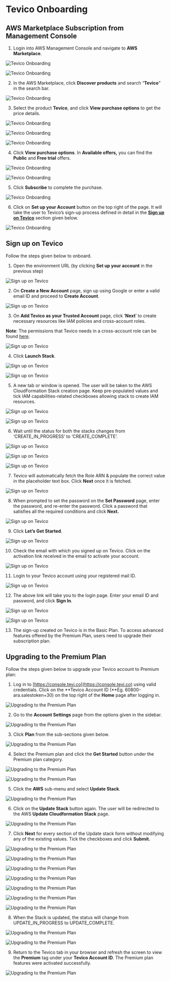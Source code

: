 # **Tevico Onboarding**

## **AWS Marketplace Subscription from Management Console**

1. Login into AWS Management Console and navigate to **AWS Marketplace**.

![Tevico Onboarding](images/Tevico%20Onboarding/AWS%20Marketplace%20Subscription%20from%20Management%20Console/1.1.png)

![Tevico Onboarding](images/Tevico%20Onboarding/AWS%20Marketplace%20Subscription%20from%20Management%20Console/1.2.png)

2. In the AWS Marketplace, click **Discover products** and search “**Tevico**” in the search bar.

![Tevico Onboarding](images/Tevico%20Onboarding/AWS%20Marketplace%20Subscription%20from%20Management%20Console/2.1.png)

3. Select the product **Tevico**, and click **View purchase options** to get the price details.

![Tevico Onboarding](images/Tevico%20Onboarding/AWS%20Marketplace%20Subscription%20from%20Management%20Console/3.1.png)

![Tevico Onboarding](images/Tevico%20Onboarding/AWS%20Marketplace%20Subscription%20from%20Management%20Console/3.2.png)

![Tevico Onboarding](images/Tevico%20Onboarding/AWS%20Marketplace%20Subscription%20from%20Management%20Console/3.3.png)

4. Click **View purchase options**. In **Available offers,** you can find the **Public** and **Free trial** offers.

![Tevico Onboarding](images/Tevico%20Onboarding/AWS%20Marketplace%20Subscription%20from%20Management%20Console/4.1.png)

![Tevico Onboarding](images/Tevico%20Onboarding/AWS%20Marketplace%20Subscription%20from%20Management%20Console/4.2.png)

5. Click **Subscribe** to complete the purchase.

![Tevico Onboarding](images/Tevico%20Onboarding/AWS%20Marketplace%20Subscription%20from%20Management%20Console/5.1.png)

6. Click on **Set up your Account** button on the top right of the page. It will take the user to Tevico’s sign-up process defined in detail in the [**Sign up on Tevico**](\#sign-up-on-tevico) section given below.

![Tevico Onboarding](images/Tevico%20Onboarding/AWS%20Marketplace%20Subscription%20from%20Management%20Console/6.1.png)


## **Sign up on Tevico** 

Follow the steps given below to onboard.

1. Open the environment URL (by clicking **Set up your account** in the previous step)  
   

![Sign up on Tevico](images/Tevico%20Onboarding/Sign%20up%20on%20Tevico/1.1.png)

2. On **Create a New Account** page, sign up using Google or enter a valid email ID and proceed to **Create Account**.

![Sign up on Tevico](images/Tevico%20Onboarding/Sign%20up%20on%20Tevico/2.1.png)

3. On **Add Tevico as your Trusted Account** page, click ‘**Next**’ to create necessary resources like IAM policies and cross-account roles. 

**Note**: The permissions that Tevico needs in a cross-account role can be found [here](\#appendix).

![Sign up on Tevico](images/Tevico%20Onboarding/Sign%20up%20on%20Tevico/3.1.png)

4. Click **Launch Stack**.

![Sign up on Tevico](images/Tevico%20Onboarding/Sign%20up%20on%20Tevico/4.1.png)

![Sign up on Tevico](images/Tevico%20Onboarding/Sign%20up%20on%20Tevico/4.2.png)

5. A new tab or window is opened. The user will be taken to the AWS CloudFormation Stack creation page. Keep pre-populated values and tick IAM capabilities-related checkboxes allowing stack to create IAM resources.

![Sign up on Tevico](images/Tevico%20Onboarding/Sign%20up%20on%20Tevico/5.1.png)

![Sign up on Tevico](images/Tevico%20Onboarding/Sign%20up%20on%20Tevico/5.2.png)

6. Wait until the status for both the stacks changes from ‘CREATE\_IN\_PROGRESS’ to ‘CREATE\_COMPLETE’.

![Sign up on Tevico](images/Tevico%20Onboarding/Sign%20up%20on%20Tevico/6.1.png)

![Sign up on Tevico](images/Tevico%20Onboarding/Sign%20up%20on%20Tevico/6.2.png)

![Sign up on Tevico](images/Tevico%20Onboarding/Sign%20up%20on%20Tevico/6.3.png)

7. Tevico will automatically fetch the Role ARN & populate the correct value in the placeholder text box. Click **Next** once it is fetched.

![Sign up on Tevico](images/Tevico%20Onboarding/Sign%20up%20on%20Tevico/7.1.png)

8. When prompted to set the password on the **Set Password** page, enter the password, and re-enter the password.  Click a password that satisfies all the required conditions and click **Next.**

![Sign up on Tevico](images/Tevico%20Onboarding/Sign%20up%20on%20Tevico/8.1.png)

9. Click **Let’s Get Started**.

![Sign up on Tevico](images/Tevico%20Onboarding/Sign%20up%20on%20Tevico/9.1.png)

10. Check the email with which you signed up on Tevico. Click on the activation link received in the email to activate your account.

![Sign up on Tevico](images/Tevico%20Onboarding/Sign%20up%20on%20Tevico/10.1.png)

11. Login to your Tevico account using your registered mail ID.

![Sign up on Tevico](images/Tevico%20Onboarding/Sign%20up%20on%20Tevico/11.1.png)

12.  The above link will take you to the login page. Enter your email ID and password, and click **Sign In**.

![Sign up on Tevico](images/Tevico%20Onboarding/Sign%20up%20on%20Tevico/12.1.png)

![Sign up on Tevico](images/Tevico%20Onboarding/Sign%20up%20on%20Tevico/12.2.png)

13. The sign-up created on Tevico is in the Basic Plan. To access advanced features offered by the Premium Plan, users need to upgrade their subscription plan.

## **Upgrading to the Premium Plan** 

Follow the steps given below to upgrade your Tevico account to Premium plan:

1. Log in to [https://console.tevi.co](https://console.tevi.co) using valid credentials. Click on the **Tevico Account ID (**Eg. 60800-ara.salestoken+30) on the top right of the **Home** page after logging in.

![Upgrading to the Premium Plan](images/Tevico%20Onboarding/Upgrading%20to%20the%20Premium%20Plan/1.1.png)

2. Go to the **Account Settings** page from the options given in the sidebar.

![Upgrading to the Premium Plan](images/Tevico%20Onboarding/Upgrading%20to%20the%20Premium%20Plan/2.1.png)

3. Click **Plan** from the sub-sections given below.

![Upgrading to the Premium Plan](images/Tevico%20Onboarding/Upgrading%20to%20the%20Premium%20Plan/3.1.png)

4. Select the Premium plan and click the **Get Started** button under the Premium plan category. 

![Upgrading to the Premium Plan](images/Tevico%20Onboarding/Upgrading%20to%20the%20Premium%20Plan/4.1.png)

![Upgrading to the Premium Plan](images/Tevico%20Onboarding/Upgrading%20to%20the%20Premium%20Plan/4.2.png)

5. Click the **AWS** sub-menu and select **Update Stack**.

![Upgrading to the Premium Plan](images/Tevico%20Onboarding/Upgrading%20to%20the%20Premium%20Plan/5.1.png)

6. Click on the **Update Stack** button again. The user will be redirected to the AWS **Update Cloudformation Stack** page.

![Upgrading to the Premium Plan](images/Tevico%20Onboarding/Upgrading%20to%20the%20Premium%20Plan/6.1.png)

7. Click **Next** for every section of the Update stack form without modifying any of the existing values. Tick the checkboxes and click **Submit.**

![Upgrading to the Premium Plan](images/Tevico%20Onboarding/Upgrading%20to%20the%20Premium%20Plan/7.1.png)

![Upgrading to the Premium Plan](images/Tevico%20Onboarding/Upgrading%20to%20the%20Premium%20Plan/7.2.png)

![Upgrading to the Premium Plan](images/Tevico%20Onboarding/Upgrading%20to%20the%20Premium%20Plan/7.3.png)

![Upgrading to the Premium Plan](images/Tevico%20Onboarding/Upgrading%20to%20the%20Premium%20Plan/7.4.png)

![Upgrading to the Premium Plan](images/Tevico%20Onboarding/Upgrading%20to%20the%20Premium%20Plan/7.5.png)

![Upgrading to the Premium Plan](images/Tevico%20Onboarding/Upgrading%20to%20the%20Premium%20Plan/7.6.png)

![Upgrading to the Premium Plan](images/Tevico%20Onboarding/Upgrading%20to%20the%20Premium%20Plan/7.7.png)

8. When the Stack is updated, the status will change from UPDATE\_IN\_PROGRESS to UPDATE\_COMPLETE.

![Upgrading to the Premium Plan](images/Tevico%20Onboarding/Upgrading%20to%20the%20Premium%20Plan/8.1.png)

![Upgrading to the Premium Plan](images/Tevico%20Onboarding/Upgrading%20to%20the%20Premium%20Plan/8.2.png)

9. Return to the Tevico tab in your browser and refresh the screen to view the **Premium** tag under your **Tevico Account ID**. The Premium plan features were activated successfully.

![Upgrading to the Premium Plan](images/Tevico%20Onboarding/Upgrading%20to%20the%20Premium%20Plan/9.1.png)
